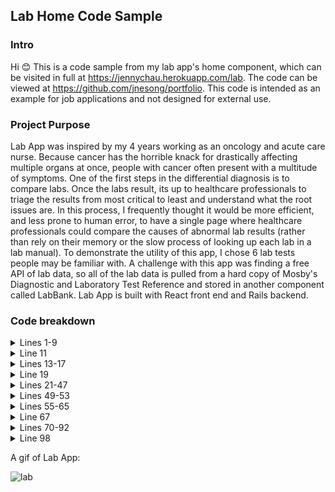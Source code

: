 ## Lab Home Code Sample

### Intro 
Hi 😊 This is a code sample from my lab app's home component, which can be visited in full at https://jennychau.herokuapp.com/lab.
The code can be viewed at https://github.com/jnesong/portfolio.
This code is intended as an example for job applications and not designed for external use.

### Project Purpose
Lab App was inspired by my 4 years working as an oncology and acute care nurse. Because cancer has the horrible knack for drastically affecting multiple organs at once, people with cancer often present with a multitude of symptoms. One of the first steps in the differential diagnosis is to compare labs. Once the labs result, its up to healthcare professionals to triage the results from most critical to least and understand what the root issues are. In this process, I frequently thought it would be more efficient, and less prone to human error, to have a single page where healthcare professionals could compare the causes of abnormal lab results (rather than rely on their memory or the slow process of looking up each lab in a lab manual). To demonstrate the utility of this app, I chose 6 lab tests people may be familiar with. A challenge with this app was finding a free API of lab data, so all of the lab data is pulled from a hard copy of Mosby's Diagnostic and Laboratory Test Reference and stored in another component called LabBank. Lab App is built with React front end and Rails backend.

### Code breakdown
 <details>
  <summary> Lines 1-9 </summary>
    <p> Imports React hooks and my other components utilized through this component and its children. </p>
</details>

 <details>
  <summary> Line 11 </summary>
    <p> Declares function component as LabHome. </p>
</details>

 <details>
  <summary> Lines 13-17 </summary>
    <p> Initializes state for data the user dynamically interacts with through the React Hook useState. </p>
</details>

 <details>
  <summary> Line 19 </summary>
    <p> Demonstrates the useEffect's dependency array to only pull the data for gold labs once, when the home component first renders. The array of gold labs can then be passed as a prop for children components to share rather than import LabBank to each component, which would also work. </p>
</details>

 <details>
  <summary> Lines 21-47 </summary>
    <p> Takes the user entered result data, which is supplied through a function that is passed down via props to the LabForm component (lines 72-75) and uses the sortEachLab function to  sort the entered labs into abnormal, normal, or unentered categories based on their user-submitted values. The normal range is determined by min and max values, found as key/value information from the gold labs array. The labs are connected as argument pairs and through IDs, hemoglobin being 0, wbc being 1, and so on (lines 40-45). The sort occurs by comparing the user entered lab value to the gold array's min and max info and then adding the corresponding lab from the gold labs array to the objects abnorm, norm, and zeroes (lines 22-24) and then setting states to be passed to child components as arrays (lines 47-49). Objects are used here to prevent duplicate labs result entries, as objects require unique keys, so the following value will replace the older value for the same lab because they share a key. </p>
</details>

 <details>
  <summary> Lines 49-53 </summary>
    <p> Fetches all past user entered lab results from the backend database, using the /api/records GET route, which connects with my Rails backend Records controller's index action. The first repsonse is parsed from JSON to javascript and then that javascript data sets the lab history state, to be passed via props to children components. </p>
</details>

 <details>
  <summary> Lines 55-65 </summary>
    <p> The makeHistory function takes the user entered result data, which is supplied through a function that is passed down via props to the LabForm component (lines 72-75) and makes a fetch request to the /api/records POST route, which connects with my Rails backend Records controller's create action. Lines 58-60 specify the data will be sent in JSON, and the javascript data is converted to JSON in line 61. After posting the data to the backend, lines 63 and 64 returns the data, parses it back from JSON into javascript and updates the lab history data to contain the newly created data, to be passed via props to children components. </p>
</details>

 <details>
  <summary> Line 67 </summary>
    <p> Initializes and holds state for the lab form toggle which is controlled via a button in the LabToPortNav component (lines 77-80). Because the toggle button in LabToPortNav affects the display of the LabForm (lines 72-75), the state is better stored in the parent LabHome component. </p>
</details>


 <details>
  <summary> Lines 70-92 </summary>
    <p> The JSX portion returned by the component produces the React elements that are rendered onto the DOM. In this case, child components and their props which contain the more specific user interface elements. </p>
</details>

 <details>
  <summary> Line 98 </summary>
    <p> Makes the LabHome component available for import to the rest of the application. </p>
</details>


A gif of Lab App:

![lab](https://user-images.githubusercontent.com/89889344/166989301-0dfa60b7-aa4e-447b-8ccb-53ed0cad7467.gif)

